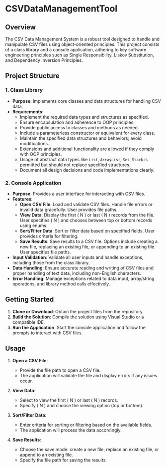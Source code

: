# CSVDataManagementTool

## Overview

The CSV Data Management System is a robust tool designed to handle and manipulate CSV files using object-oriented principles. This project consists of a class library and a console application, adhering to key software engineering principles such as Single Responsibility, Liskov Substitution, and Dependency Inversion Principles.

## Project Structure

### 1. Class Library

- **Purpose**: Implements core classes and data structures for handling CSV data.
- **Requirements**:
  - Implement the required data types and structures as specified.
  - Ensure encapsulation and adherence to OOP principles.
  - Provide public access to classes and methods as needed.
  - Include a parameterless constructor or equivalent for every class.
  - Maintain the specified data structures and behaviors; avoid modifications.
  - Extensions and additional functionality are allowed if they comply with OOP principles.
  - Usage of abstract data types like `List`, `ArrayList`, `Set`, `Stack` is permitted but should not replace specified structures.
  - Document all design decisions and code implementations clearly.

### 2. Console Application

- **Purpose**: Provides a user interface for interacting with CSV files.
- **Features**:
  - **Open CSV File**: Load and validate CSV files. Handle file errors or invalid data gracefully. User provides file paths.
  - **View Data**: Display the first \( N \) or last \( N \) records from the file. User specifies \( N \) and chooses between top or bottom records using enums.
  - **Sort/Filter Data**: Sort or filter data based on specified fields. User provides criteria for filtering.
  - **Save Results**: Save results to a CSV file. Options include creating a new file, replacing an existing file, or appending to an existing file. User specifies file paths.
- **Input Validation**: Validate all user inputs and handle exceptions, including those from the class library.
- **Data Handling**: Ensure accurate reading and writing of CSV files and proper handling of text data, including non-English characters.
- **Error Handling**: Manage exceptions related to data input, array/string operations, and library method calls effectively.

## Getting Started

1. **Clone or Download**: Obtain the project files from the repository.
2. **Build the Solution**: Compile the solution using Visual Studio or a compatible IDE.
3. **Run the Application**: Start the console application and follow the prompts to interact with CSV files.

## Usage

1. **Open a CSV File**:
   - Provide the file path to open a CSV file.
   - The application will validate the file and display errors if any issues occur.

2. **View Data**:
   - Select to view the first \( N \) or last \( N \) records.
   - Specify \( N \) and choose the viewing option (top or bottom).

3. **Sort/Filter Data**:
   - Enter criteria for sorting or filtering based on the available fields.
   - The application will process the data accordingly.

4. **Save Results**:
   - Choose the save mode: create a new file, replace an existing file, or append to an existing file.
   - Specify the file path for saving the results.
